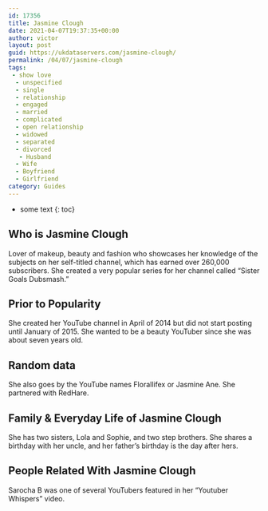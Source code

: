 ```yaml
---
id: 17356
title: Jasmine Clough
date: 2021-04-07T19:37:35+00:00
author: victor
layout: post
guid: https://ukdataservers.com/jasmine-clough/
permalink: /04/07/jasmine-clough
tags:
 - show love
  - unspecified
  - single
  - relationship
  - engaged
  - married
  - complicated
  - open relationship
  - widowed
  - separated
  - divorced
   - Husband
  - Wife
  - Boyfriend
  - Girlfriend
category: Guides
---
```


* some text
{: toc}


## Who is Jasmine Clough



Lover of makeup, beauty and fashion who showcases her knowledge of the subjects on her self-titled channel, which has earned over 260,000 subscribers. She created a very popular series for her channel called &#8220;Sister Goals Dubsmash.&#8221;

                
                
                
## Prior to Popularity



She created her YouTube channel in April of 2014 but did not start posting until January of 2015. She wanted to be a beauty YouTuber since she was about seven years old.

                
                
                
## Random data



She also goes by the YouTube names Florallifex or Jasmine Ane. She partnered with RedHare.

                
                
                
## Family & Everyday Life of Jasmine Clough



She has two sisters, Lola and Sophie, and two step brothers. She shares a birthday with her uncle, and her father&#8217;s birthday is the day after hers. 

                
                
                
## People Related With Jasmine Clough



Sarocha B was one of several YouTubers featured in her &#8220;Youtuber Whispers&#8221; video.

                
              
            
          
          
          